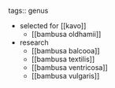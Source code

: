 tags:: genus

- selected for [[kavo]]
	- [[bambusa oldhamii]]
- research
	- [[bambusa balcooa]]
	- [[bambusa textilis]]
	- [[bambusa ventricosa]]
	- [[bambusa vulgaris]]